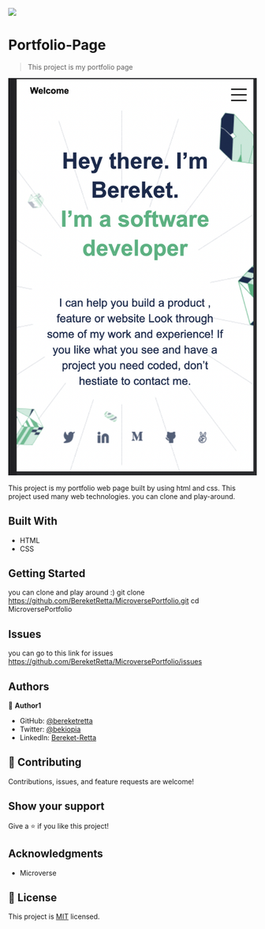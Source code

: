 ![](https://img.shields.io/badge/Microverse-blueviolet)

# Portfolio-Page

> This project is my portfolio page 

![screenshot](./images/screenshot101.png)

This project is my portfolio web page built by using html and css. This project used many web technologies. you can clone and play-around.


## Built With

- HTML
- CSS

<!-- ## Live Demo

[Live Demo Link](https://livedemo.com) -->


## Getting Started


you can clone and play around :) 
git clone https://github.com/BereketRetta/MicroversePortfolio.git
cd MicroversePortfolio

## Issues

you can go to this link for issues https://github.com/BereketRetta/MicroversePortfolio/issues


## Authors

👤 **Author1**

- GitHub: [@bereketretta](https://github.com/BereketRetta)
- Twitter: [@bekiopia](https://twitter.com/bekiopia)
- LinkedIn: [Bereket-Retta](https://linkedin.com/in/bereketretta)

## 🤝 Contributing

Contributions, issues, and feature requests are welcome!

<!-- Feel free to check the [issues page](../../issues/). -->

## Show your support

Give a ⭐️ if you like this project!

## Acknowledgments

- Microverse

## 📝 License

This project is [MIT](./MIT.md) licensed.

